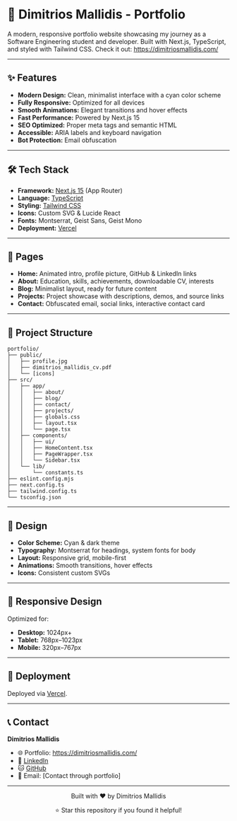 # 🚀 Dimitrios Mallidis - Portfolio

A modern, responsive portfolio website showcasing my journey as a Software Engineering student and developer. Built with Next.js, TypeScript, and styled with Tailwind CSS. Check it out: https://dimitriosmallidis.com/

---

## ✨ Features

- **Modern Design:** Clean, minimalist interface with a cyan color scheme
- **Fully Responsive:** Optimized for all devices
- **Smooth Animations:** Elegant transitions and hover effects
- **Fast Performance:** Powered by Next.js 15
- **SEO Optimized:** Proper meta tags and semantic HTML
- **Accessible:** ARIA labels and keyboard navigation
- **Bot Protection:** Email obfuscation

---

## 🛠️ Tech Stack

- **Framework:** [Next.js 15](https://nextjs.org/) (App Router)
- **Language:** [TypeScript](https://www.typescriptlang.org/)
- **Styling:** [Tailwind CSS](https://tailwindcss.com/)
- **Icons:** Custom SVG & Lucide React
- **Fonts:** Montserrat, Geist Sans, Geist Mono
- **Deployment:** [Vercel](https://vercel.com/)

---

## 📄 Pages

- **Home:** Animated intro, profile picture, GitHub & LinkedIn links
- **About:** Education, skills, achievements, downloadable CV, interests
- **Blog:** Minimalist layout, ready for future content
- **Projects:** Project showcase with descriptions, demos, and source links
- **Contact:** Obfuscated email, social links, interactive contact card

---

## 📁 Project Structure

```
portfolio/
├── public/
│   ├── profile.jpg
│   ├── dimitrios_mallidis_cv.pdf
│   └── [icons]
├── src/
│   ├── app/
│   │   ├── about/
│   │   ├── blog/
│   │   ├── contact/
│   │   ├── projects/
│   │   ├── globals.css
│   │   ├── layout.tsx
│   │   └── page.tsx
│   ├── components/
│   │   ├── ui/
│   │   ├── HomeContent.tsx
│   │   ├── PageWrapper.tsx
│   │   └── Sidebar.tsx
│   └── lib/
│       └── constants.ts
├── eslint.config.mjs
├── next.config.ts
├── tailwind.config.ts
└── tsconfig.json
```

---

## 🎨 Design

- **Color Scheme:** Cyan & dark theme
- **Typography:** Montserrat for headings, system fonts for body
- **Layout:** Responsive grid, mobile-first
- **Animations:** Smooth transitions, hover effects
- **Icons:** Consistent custom SVGs

---

## 📱 Responsive Design

Optimized for:
- **Desktop:** 1024px+
- **Tablet:** 768px–1023px
- **Mobile:** 320px–767px

---

## 🚀 Deployment

Deployed via [Vercel](https://vercel.com/).

---

## 📞 Contact

**Dimitrios Mallidis**  
- 🌐 Portfolio: https://dimitriosmallidis.com/
- 💼 [LinkedIn](https://www.linkedin.com/in/dimitrios-mallidis-027905306/)
- 🐱 [GitHub](https://github.com/DimMallidis)
- 📧 Email: [Contact through portfolio]

---

<div align="center">
    <p>Built with ❤️ by Dimitrios Mallidis</p>
    <p>⭐ Star this repository if you found it helpful!</p>
</div>
